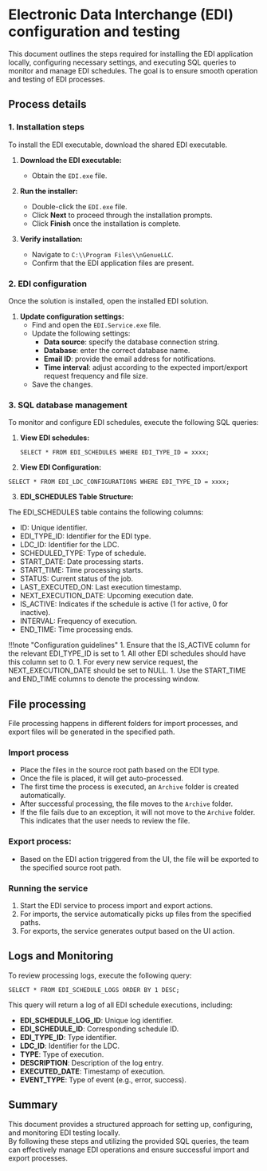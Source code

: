 # Electronic Data Interchange (EDI) configuration and testing

This document outlines the steps required for installing the EDI application locally, configuring necessary settings, and executing SQL queries to monitor and manage EDI schedules. The goal is to ensure smooth operation and testing of EDI processes.

## Process details

### 1. Installation steps

To install the EDI executable, download the shared EDI executable.

1. **Download the EDI executable:**
   - Obtain the `EDI.exe` file.

2. **Run the installer:**
   - Double-click the `EDI.exe` file.
   - Click **Next** to proceed through the installation prompts.
   - Click **Finish** once the installation is complete.

3. **Verify installation:**
   - Navigate to `C:\\Program Files\\nGenueLLC`.
   - Confirm that the EDI application files are present.


### 2. EDI configuration

Once the solution is installed, open the installed EDI solution.

1. **Update configuration settings:**
   - Find and open the `EDI.Service.exe` file.
   - Update the following settings:
     - **Data source**: specify the database connection string.
     - **Database**: enter the correct database name.
     - **Email ID**: provide the email address for notifications.
     - **Time interval**: adjust according to the expected import/export request frequency and file size.
   - Save the changes.

### 3. SQL database management

To monitor and configure EDI schedules, execute the following SQL queries:

1. **View EDI schedules:**
   ```
   SELECT * FROM EDI_SCHEDULES WHERE EDI_TYPE_ID = xxxx;
   ```

2. **View EDI Configuration:**

```
SELECT * FROM EDI_LDC_CONFIGURATIONS WHERE EDI_TYPE_ID = xxxx;
```

3. **EDI_SCHEDULES Table Structure:**

The EDI_SCHEDULES  table contains the following columns:

* ID: Unique identifier.
* EDI_TYPE_ID: Identifier for the EDI type.
* LDC_ID: Identifier for the LDC.
* SCHEDULED_TYPE: Type of schedule.
* START_DATE: Date processing starts.
* START_TIME: Time processing starts.
* STATUS: Current status of the job.
* LAST_EXECUTED_ON: Last execution timestamp.
* NEXT_EXECUTION_DATE: Upcoming execution date.
* IS_ACTIVE: Indicates if the schedule is active (1 for active, 0 for inactive).
* INTERVAL: Frequency of execution.
* END_TIME: Time processing ends.

!!!note "Configuration guidelines"
    1. Ensure that the IS_ACTIVE column for the relevant EDI_TYPE_ID is set to 1. All other EDI schedules should have this column set to 0.
    1. For every new service request, the NEXT_EXECUTION_DATE should be set to NULL.
    1. Use the START_TIME and END_TIME columns to denote the processing window.


## File processing

File processing happens in different folders for import processes, and export files will be generated in the specified path.


### Import process

- Place the files in the source root path based on the EDI type.
- Once the file is placed, it will get auto-processed.
- The first time the process is executed, an `Archive` folder is created automatically.
- After successful processing, the file moves to the `Archive` folder.
- If the file fails due to an exception, it will not move to the `Archive` folder. This indicates that the user needs to review the file.

### Export process:

- Based on the EDI action triggered from the UI, the file will be exported to the specified source root path.

### Running the service

1. Start the EDI service to process import and export actions.
1. For imports, the service automatically picks up files from the specified paths.
1. For exports, the service generates output based on the UI action.

## Logs and Monitoring

To review processing logs, execute the following query:

`SELECT * FROM EDI_SCHEDULE_LOGS ORDER BY 1 DESC;`

This query will return a log of all EDI schedule executions, including:

- **EDI_SCHEDULE_LOG_ID**: Unique log identifier.
- **EDI_SCHEDULE_ID**: Corresponding schedule ID.
- **EDI_TYPE_ID**: Type identifier.
- **LDC_ID**: Identifier for the LDC.
- **TYPE**: Type of execution.
- **DESCRIPTION**: Description of the log entry.
- **EXECUTED_DATE**: Timestamp of execution.
- **EVENT_TYPE**: Type of event (e.g., error, success).

## Summary

This document provides a structured approach for setting up, configuring, and monitoring EDI testing locally.  
By following these steps and utilizing the provided SQL queries, the team can effectively manage EDI operations and ensure successful import and export processes.
